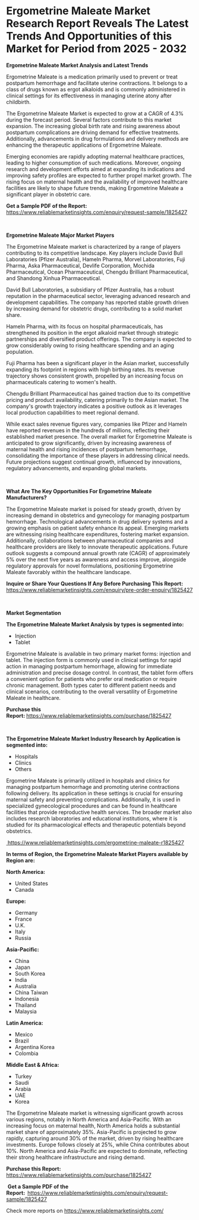 <p><h1>Ergometrine Maleate Market Research Report Reveals The Latest Trends And Opportunities of this Market for Period from 2025 - 2032</h1></p><p><strong>Ergometrine Maleate Market Analysis and Latest Trends</strong></p>
<p><p>Ergometrine Maleate is a medication primarily used to prevent or treat postpartum hemorrhage and facilitate uterine contractions. It belongs to a class of drugs known as ergot alkaloids and is commonly administered in clinical settings for its effectiveness in managing uterine atony after childbirth.</p><p>The Ergometrine Maleate Market is expected to grow at a CAGR of 4.3% during the forecast period. Several factors contribute to this market expansion. The increasing global birth rate and rising awareness about postpartum complications are driving demand for effective treatments. Additionally, advancements in drug formulations and delivery methods are enhancing the therapeutic applications of Ergometrine Maleate. </p><p>Emerging economies are rapidly adopting maternal healthcare practices, leading to higher consumption of such medications. Moreover, ongoing research and development efforts aimed at expanding its indications and improving safety profiles are expected to further propel market growth. The rising focus on maternal health and the availability of improved healthcare facilities are likely to shape future trends, making Ergometrine Maleate a significant player in obstetric care.</p></p>
<p><strong>Get a Sample PDF of the Report:&nbsp;</strong> <a href="https://www.reliablemarketinsights.com/enquiry/request-sample/1825427?utm_campaign=2475&utm_medium=2&utm_source=Github&utm_content=ia&utm_term=08032025&utm_id=ergometrine-maleate">https://www.reliablemarketinsights.com/enquiry/request-sample/1825427</a></p>
<p>&nbsp;</p>
<p><strong>Ergometrine Maleate Major Market Players</strong></p>
<p><p>The Ergometrine Maleate market is characterized by a range of players contributing to its competitive landscape. Key players include David Bull Laboratories (Pfizer Australia), Hameln Pharma, Morvel Laboratories, Fuji Pharma, Aska Pharmaceutical, Devlife Corporation, Mochida Pharmaceutical, Ocean Pharmaceutical, Chengdu Brilliant Pharmaceutical, and Shandong Xinhua Pharmaceutical.</p><p>David Bull Laboratories, a subsidiary of Pfizer Australia, has a robust reputation in the pharmaceutical sector, leveraging advanced research and development capabilities. The company has reported stable growth driven by increasing demand for obstetric drugs, contributing to a solid market share.</p><p>Hameln Pharma, with its focus on hospital pharmaceuticals, has strengthened its position in the ergot alkaloid market through strategic partnerships and diversified product offerings. The company is expected to grow considerably owing to rising healthcare spending and an aging population.</p><p>Fuji Pharma has been a significant player in the Asian market, successfully expanding its footprint in regions with high birthing rates. Its revenue trajectory shows consistent growth, propelled by an increasing focus on pharmaceuticals catering to women's health.</p><p>Chengdu Brilliant Pharmaceutical has gained traction due to its competitive pricing and product availability, catering primarily to the Asian market. The company's growth trajectory indicates a positive outlook as it leverages local production capabilities to meet regional demand.</p><p>While exact sales revenue figures vary, companies like Pfizer and Hameln have reported revenues in the hundreds of millions, reflecting their established market presence. The overall market for Ergometrine Maleate is anticipated to grow significantly, driven by increasing awareness of maternal health and rising incidences of postpartum hemorrhage, consolidating the importance of these players in addressing clinical needs. Future projections suggest continual growth, influenced by innovations, regulatory advancements, and expanding global markets.</p></p>
<p>&nbsp;</p>
<p><strong>What Are The Key Opportunities For Ergometrine Maleate Manufacturers?</strong></p>
<p><p>The Ergometrine Maleate market is poised for steady growth, driven by increasing demand in obstetrics and gynecology for managing postpartum hemorrhage. Technological advancements in drug delivery systems and a growing emphasis on patient safety enhance its appeal. Emerging markets are witnessing rising healthcare expenditures, fostering market expansion. Additionally, collaborations between pharmaceutical companies and healthcare providers are likely to innovate therapeutic applications. Future outlook suggests a compound annual growth rate (CAGR) of approximately 5% over the next five years as awareness and access improve, alongside regulatory approvals for novel formulations, positioning Ergometrine Maleate favorably within the healthcare landscape.</p></p>
<p><strong>Inquire or Share Your Questions If Any Before Purchasing This Report:</strong> <a href="https://www.reliablemarketinsights.com/enquiry/pre-order-enquiry/1825427?utm_campaign=2475&utm_medium=2&utm_source=Github&utm_content=ia&utm_term=08032025&utm_id=ergometrine-maleate">https://www.reliablemarketinsights.com/enquiry/pre-order-enquiry/1825427</a></p>
<p>&nbsp;</p>
<p><strong>Market Segmentation</strong></p>
<p><strong>The Ergometrine Maleate Market Analysis by types is segmented into:</strong></p>
<p><ul><li>Injection</li><li>Tablet</li></ul></p>
<p><p>Ergometrine Maleate is available in two primary market forms: injection and tablet. The injection form is commonly used in clinical settings for rapid action in managing postpartum hemorrhage, allowing for immediate administration and precise dosage control. In contrast, the tablet form offers a convenient option for patients who prefer oral medication or require chronic management. Both types cater to different patient needs and clinical scenarios, contributing to the overall versatility of Ergometrine Maleate in healthcare.</p></p>
<p><strong>Purchase this Report:&nbsp;</strong><a href="https://www.reliablemarketinsights.com/purchase/1825427?utm_campaign=2475&utm_medium=2&utm_source=Github&utm_content=ia&utm_term=08032025&utm_id=ergometrine-maleate">https://www.reliablemarketinsights.com/purchase/1825427</a></p>
<p>&nbsp;</p>
<p><strong>The Ergometrine Maleate Market Industry Research by Application is segmented into:</strong></p>
<p><ul><li>Hospitals</li><li>Clinics</li><li>Others</li></ul></p>
<p><p>Ergometrine Maleate is primarily utilized in hospitals and clinics for managing postpartum hemorrhage and promoting uterine contractions following delivery. Its application in these settings is crucial for ensuring maternal safety and preventing complications. Additionally, it is used in specialized gynecological procedures and can be found in healthcare facilities that provide reproductive health services. The broader market also includes research laboratories and educational institutions, where it is studied for its pharmacological effects and therapeutic potentials beyond obstetrics.</p></p>
<p><a href="https://www.reliablemarketinsights.com/ergometrine-maleate-r1825427?utm_campaign=2475&utm_medium=2&utm_source=Github&utm_content=ia&utm_term=08032025&utm_id=ergometrine-maleate">&nbsp;https://www.reliablemarketinsights.com/ergometrine-maleate-r1825427</a></p>
<p><strong>In terms of Region, the Ergometrine Maleate Market Players available by Region are:</strong></p>
<p>
    <p> <strong> North America: </strong>
        <ul>
            <li>United States</li>
            <li>Canada</li>
        </ul>
        </p> 
    <p> <strong> Europe: </strong>
        <ul>
            <li>Germany</li>
            <li>France</li>
            <li>U.K.</li>
            <li>Italy</li>
            <li>Russia</li>
        </ul>
        </p> 
    <p> <strong> Asia-Pacific: </strong>
        <ul>
            <li>China</li>
            <li>Japan</li>
            <li>South Korea</li>
            <li>India</li>
            <li>Australia</li>
            <li>China Taiwan</li>
            <li>Indonesia</li>
            <li>Thailand</li>
            <li>Malaysia</li>
        </ul>
        </p> 
    <p> <strong> Latin America: </strong>
        <ul>
            <li>Mexico</li>
            <li>Brazil</li>
            <li>Argentina Korea</li>
            <li>Colombia</li>
        </ul>
        </p> 
    <p> <strong> Middle East & Africa: </strong>
        <ul>
            <li>Turkey</li>
            <li>Saudi</li>
            <li>Arabia</li>
            <li>UAE</li>
            <li>Korea</li>
        </ul>
    </p>
    </p>
<p><p>The Ergometrine Maleate market is witnessing significant growth across various regions, notably in North America and Asia-Pacific. With an increasing focus on maternal health, North America holds a substantial market share of approximately 35%. Asia-Pacific is projected to grow rapidly, capturing around 30% of the market, driven by rising healthcare investments. Europe follows closely at 25%, while China contributes about 10%. North America and Asia-Pacific are expected to dominate, reflecting their strong healthcare infrastructure and rising demand.</p></p>
<p><strong>Purchase this Report: </strong><a href="https://www.reliablemarketinsights.com/purchase/1825427?utm_campaign=2475&utm_medium=2&utm_source=Github&utm_content=ia&utm_term=08032025&utm_id=ergometrine-maleate">https://www.reliablemarketinsights.com/purchase/1825427</a></p>
<p>&nbsp;<strong>Get a Sample PDF of the Report:&nbsp;&nbsp;</strong><a href="https://www.reliablemarketinsights.com/enquiry/request-sample/1825427?utm_campaign=2475&utm_medium=2&utm_source=Github&utm_content=ia&utm_term=08032025&utm_id=ergometrine-maleate">https://www.reliablemarketinsights.com/enquiry/request-sample/1825427</a></p>
<p><strong></strong></p>
<p>Check more reports on <a href="https://www.reliablemarketinsights.com/?utm_campaign=2475&utm_medium=2&utm_source=Github&utm_content=ia&utm_term=08032025&utm_id=ergometrine-maleate">https://www.reliablemarketinsights.com/</a></p>
